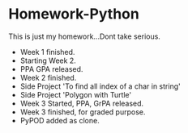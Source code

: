 # Homework-Python
This is just my homework...Dont take serious.

* Week 1 finished.
* Starting Week 2.
* PPA GPA released.
* Week 2 finished.
* Side Project 'To find all index of a char in string'
* Side Project 'Polygon with Turtle'
* Week 3 Started, PPA, GrPA released.
* Week 3 finished, for graded purpose.
* PyPOD added as clone.